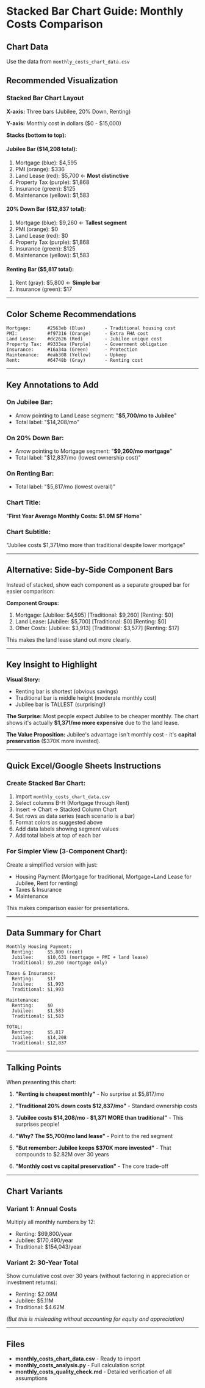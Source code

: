 # Stacked Bar Chart Guide: Monthly Costs Comparison

## Chart Data

Use the data from `monthly_costs_chart_data.csv`

## Recommended Visualization

### Stacked Bar Chart Layout

**X-axis:** Three bars (Jubilee, 20% Down, Renting)

**Y-axis:** Monthly cost in dollars ($0 - $15,000)

**Stacks (bottom to top):**

#### Jubilee Bar ($14,208 total):
1. Mortgage (blue): $4,595
2. PMI (orange): $336
3. Land Lease (red): $5,700 ← **Most distinctive**
4. Property Tax (purple): $1,868
5. Insurance (green): $125
6. Maintenance (yellow): $1,583

#### 20% Down Bar ($12,837 total):
1. Mortgage (blue): $9,260 ← **Tallest segment**
2. PMI (orange): $0
3. Land Lease (red): $0
4. Property Tax (purple): $1,868
5. Insurance (green): $125
6. Maintenance (yellow): $1,583

#### Renting Bar ($5,817 total):
1. Rent (gray): $5,800 ← **Simple bar**
2. Insurance (green): $17

---

## Color Scheme Recommendations

```
Mortgage:      #2563eb (Blue)       - Traditional housing cost
PMI:           #f97316 (Orange)     - Extra FHA cost
Land Lease:    #dc2626 (Red)        - Jubilee unique cost
Property Tax:  #9333ea (Purple)     - Government obligation
Insurance:     #16a34a (Green)      - Protection
Maintenance:   #eab308 (Yellow)     - Upkeep
Rent:          #64748b (Gray)       - Renting cost
```

---

## Key Annotations to Add

### On Jubilee Bar:
- Arrow pointing to Land Lease segment: "**$5,700/mo to Jubilee**"
- Total label: "$14,208/mo"

### On 20% Down Bar:
- Arrow pointing to Mortgage segment: "**$9,260/mo mortgage**"
- Total label: "$12,837/mo (lowest ownership cost)"

### On Renting Bar:
- Total label: "$5,817/mo (lowest overall)"

### Chart Title:
"**First Year Average Monthly Costs: $1.9M SF Home**"

### Chart Subtitle:
"Jubilee costs $1,371/mo more than traditional despite lower mortgage"

---

## Alternative: Side-by-Side Component Bars

Instead of stacked, show each component as a separate grouped bar for easier comparison:

**Component Groups:**
1. Mortgage: [Jubilee: $4,595] [Traditional: $9,260] [Renting: $0]
2. Land Lease: [Jubilee: $5,700] [Traditional: $0] [Renting: $0]
3. Other Costs: [Jubilee: $3,913] [Traditional: $3,577] [Renting: $17]

This makes the land lease stand out more clearly.

---

## Key Insight to Highlight

**Visual Story:**
- Renting bar is shortest (obvious savings)
- Traditional bar is middle height (moderate monthly cost)
- Jubilee bar is TALLEST (surprising!)

**The Surprise:**
Most people expect Jubilee to be cheaper monthly. The chart shows it's actually **$1,371/mo more expensive** due to the land lease.

**The Value Proposition:**
Jubilee's advantage isn't monthly cost - it's **capital preservation** ($370K more invested).

---

## Quick Excel/Google Sheets Instructions

### Create Stacked Bar Chart:

1. Import `monthly_costs_chart_data.csv`
2. Select columns B-H (Mortgage through Rent)
3. Insert → Chart → Stacked Column Chart
4. Set rows as data series (each scenario is a bar)
5. Format colors as suggested above
6. Add data labels showing segment values
7. Add total labels at top of each bar

### For Simpler View (3-Component Chart):

Create a simplified version with just:
- Housing Payment (Mortgage for traditional, Mortgage+Land Lease for Jubilee, Rent for renting)
- Taxes & Insurance
- Maintenance

This makes comparison easier for presentations.

---

## Data Summary for Chart

```
Monthly Housing Payment:
  Renting:     $5,800 (rent)
  Jubilee:     $10,631 (mortgage + PMI + land lease)
  Traditional: $9,260 (mortgage only)

Taxes & Insurance:
  Renting:     $17
  Jubilee:     $1,993
  Traditional: $1,993

Maintenance:
  Renting:     $0
  Jubilee:     $1,583
  Traditional: $1,583

TOTAL:
  Renting:     $5,817
  Jubilee:     $14,208
  Traditional: $12,837
```

---

## Talking Points

When presenting this chart:

1. **"Renting is cheapest monthly"** - No surprise at $5,817/mo

2. **"Traditional 20% down costs $12,837/mo"** - Standard ownership costs

3. **"Jubilee costs $14,208/mo - $1,371 MORE than traditional"** - This surprises people!

4. **"Why? The $5,700/mo land lease"** - Point to the red segment

5. **"But remember: Jubilee keeps $370K more invested"** - That compounds to $2.82M over 30 years

6. **"Monthly cost vs capital preservation"** - The core trade-off

---

## Chart Variants

### Variant 1: Annual Costs
Multiply all monthly numbers by 12:
- Renting: $69,800/year
- Jubilee: $170,490/year
- Traditional: $154,043/year

### Variant 2: 30-Year Total
Show cumulative cost over 30 years (without factoring in appreciation or investment returns):
- Renting: $2.09M
- Jubilee: $5.11M
- Traditional: $4.62M

*(But this is misleading without accounting for equity and appreciation)*

---

## Files

- **monthly_costs_chart_data.csv** - Ready to import
- **monthly_costs_analysis.py** - Full calculation script
- **monthly_costs_quality_check.md** - Detailed verification of all assumptions
